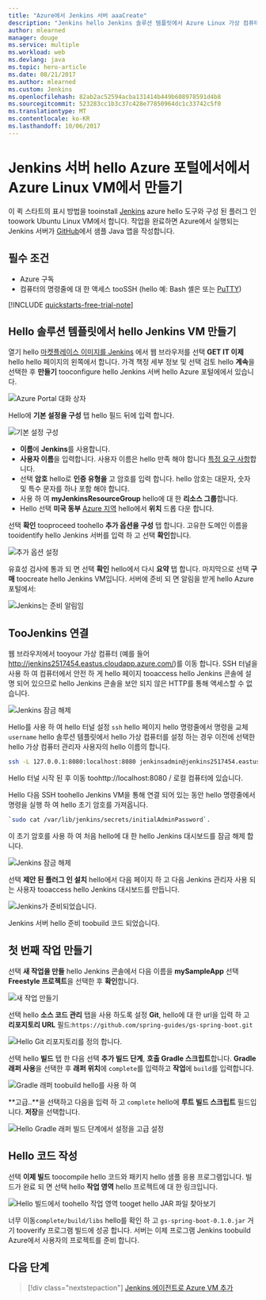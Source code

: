 ```yaml
---
title: "Azure에서 Jenkins 서버 aaaCreate"
description: "Jenkins hello Jenkins 솔루션 템플릿에서 Azure Linux 가상 컴퓨터에 설치 하 고 샘플 Java 응용 프로그램을 빌드하십시오."
author: mlearned
manager: douge
ms.service: multiple
ms.workload: web
ms.devlang: java
ms.topic: hero-article
ms.date: 08/21/2017
ms.author: mlearned
ms.custom: Jenkins
ms.openlocfilehash: 82ab2ac52594acba131414b449b608978591d4b8
ms.sourcegitcommit: 523283cc1b3c37c428e77850964dc1c33742c5f0
ms.translationtype: MT
ms.contentlocale: ko-KR
ms.lasthandoff: 10/06/2017
---
```

# <a name="create-a-jenkins-server-on-an-azure-linux-vm-from-hello-azure-portal"></a>Jenkins 서버 hello Azure 포털에서에서 Azure Linux VM에서 만들기

이 퀵 스타트의 표시 방법을 tooinstall [Jenkins](https://jenkins.io) azure hello 도구와 구성 된 플러그 인 toowork Ubuntu Linux VM에서 합니다. 작업을 완료하면 Azure에서 실행되는 Jenkins 서버가 [GitHub](https://github.com)에서 샘플 Java 앱을 작성합니다.

## <a name="prerequisites"></a>필수 조건

* Azure 구독
* 컴퓨터의 명령줄에 대 한 액세스 tooSSH (hello 예: Bash 셸은 또는 [PuTTY](http://www.putty.org/))

[!INCLUDE [quickstarts-free-trial-note](../../includes/quickstarts-free-trial-note.md)]

## <a name="create-hello-jenkins-vm-from-hello-solution-template"></a>Hello 솔루션 템플릿에서 hello Jenkins VM 만들기

열기 hello [마켓플레이스 이미지를 Jenkins](https://azuremarketplace.microsoft.com/marketplace/apps/azure-oss.jenkins?tab=Overview) 에서 웹 브라우저를 선택 **GET IT 이제** hello hello 페이지의 왼쪽에서 합니다. 가격 책정 세부 정보 및 선택 검토 hello **계속**을 선택한 후 **만들기** tooconfigure hello Jenkins 서버 hello Azure 포털에에서 있습니다. 
   
![Azure Portal 대화 상자](./media/install-jenkins-solution-template/ap-create.png)

Hello에 **기본 설정을 구성** 탭 hello 필드 뒤에 입력 합니다.

![기본 설정 구성](./media/install-jenkins-solution-template/ap-basic.png)

* **이름**에 **Jenkins**를 사용합니다.
* **사용자 이름**을 입력합니다. 사용자 이름은 hello 만족 해야 합니다 [특정 요구 사항](/azure/virtual-machines/linux/faq#what-are-the-username-requirements-when-creating-a-vm)합니다.
* 선택 **암호** hello로 **인증 유형을** 고 암호를 입력 합니다. hello 암호는 대문자, 숫자 및 특수 문자를 하나 포함 해야 합니다.
* 사용 하 여 **myJenkinsResourceGroup** hello에 대 한 **리소스 그룹**합니다.
* Hello 선택 **미국 동부** [Azure 지역](https://azure.microsoft.com/regions/) hello에서 **위치** 드롭 다운 합니다.

선택 **확인** tooproceed toohello **추가 옵션을 구성** 탭 합니다. 고유한 도메인 이름을 tooidentify hello Jenkins 서버를 입력 하 고 선택 **확인**합니다.

![추가 옵션 설정](./media/install-jenkins-solution-template/ap-addtional.png)  

 유효성 검사에 통과 되 면 선택 **확인** hello에서 다시 **요약** 탭 합니다. 마지막으로 선택 **구매** toocreate hello Jenkins VM입니다. 서버에 준비 되 면 알림을 받게 hello Azure 포털에서:   

![Jenkins는 준비 알림임](./media/install-jenkins-solution-template/jenkins-deploy-notification-ready.png)

## <a name="connect-toojenkins"></a>TooJenkins 연결

웹 브라우저에서 tooyour 가상 컴퓨터 (예를 들어 http://jenkins2517454.eastus.cloudapp.azure.com/)를 이동 합니다. SSH 터널을 사용 하 여 컴퓨터에서 안전 하 게 hello 페이지 tooaccess hello Jenkins 콘솔에 설명 되어 있으므로 hello Jenkins 콘솔을 보안 되지 않은 HTTP를 통해 액세스할 수 없습니다.

![Jenkins 잠금 해제](./media/install-jenkins-solution-template/jenkins-ssh-instructions.png)

Hello를 사용 하 여 hello 터널 설정 `ssh` hello 페이지 hello 명령줄에서 명령을 교체 `username` hello 솔루션 템플릿에서 hello 가상 컴퓨터를 설정 하는 경우 이전에 선택한 hello 가상 컴퓨터 관리자 사용자의 hello 이름의 합니다.

```bash
ssh -L 127.0.0.1:8080:localhost:8080 jenkinsadmin@jenkins2517454.eastus.cloudapp.azure.com
```

Hello 터널 시작 된 후 이동 toohttp://localhost:8080 / 로컬 컴퓨터에 있습니다. 

Hello 다음 SSH toohello Jenkins VM을 통해 연결 되어 있는 동안 hello 명령줄에서 명령을 실행 하 여 hello 초기 암호를 가져옵니다.

```bash
`sudo cat /var/lib/jenkins/secrets/initialAdminPassword`.
```

이 초기 암호를 사용 하 여 처음 hello에 대 한 hello Jenkins 대시보드를 잠금 해제 합니다.

![Jenkins 잠금 해제](./media/install-jenkins-solution-template/jenkins-unlock.png)

선택 **제안 된 플러그 인 설치** hello에서 다음 페이지 하 고 다음 Jenkins 관리자 사용 되는 사용자 tooaccess hello Jenkins 대시보드를 만듭니다.

![Jenkins가 준비되었습니다.](./media/install-jenkins-solution-template/jenkins-welcome.png)

Jenkins 서버 hello 준비 toobuild 코드 되었습니다.

## <a name="create-your-first-job"></a>첫 번째 작업 만들기

선택 **새 작업을 만들** hello Jenkins 콘솔에서 다음 이름을 **mySampleApp** 선택 **Freestyle 프로젝트**을 선택한 후 **확인**합니다.

![새 작업 만들기](./media/install-jenkins-solution-template/jenkins-new-job.png) 

선택 hello **소스 코드 관리** 탭을 사용 하도록 설정 **Git**, hello에 대 한 url을 입력 하 고 **리포지토리 URL** 필드:`https://github.com/spring-guides/gs-spring-boot.git`

![Hello Git 리포지토리를 정의 합니다.](./media/install-jenkins-solution-template/jenkins-job-git-configuration.png) 

선택 hello **빌드** 탭 한 다음 선택 **추가 빌드 단계**, **호출 Gradle 스크립트**합니다. **Gradle 래퍼 사용**을 선택한 후 **래퍼 위치**에 `complete`를 입력하고 **작업**에 `build`를 입력합니다.

![Gradle 래퍼 toobuild hello를 사용 하 여](./media/install-jenkins-solution-template/jenkins-job-gradle-config.png) 

**고급..**을 선택하고 다음을 입력 하 고 `complete` hello에 **루트 빌드 스크립트** 필드입니다. **저장**을 선택합니다.

![Hello Gradle 래퍼 빌드 단계에서 설정을 고급 설정](./media/install-jenkins-solution-template/jenkins-job-gradle-advances.png) 

## <a name="build-hello-code"></a>Hello 코드 작성

선택 **이제 빌드** toocompile hello 코드와 패키지 hello 샘플 응용 프로그램입니다. 빌드가 완료 되 면 선택 hello **작업 영역** hello 프로젝트에 대 한 링크입니다.

![Hello 빌드에서 toohello 작업 영역 tooget hello JAR 파일 찾아보기](./media/install-jenkins-solution-template/jenkins-access-workspace.png) 

너무 이동`complete/build/libs` hello를 확인 하 고 `gs-spring-boot-0.1.0.jar` 거기 tooverify 프로그램 빌드에 성공 합니다. 서버는 이제 프로그램 Jenkins toobuild Azure에서 사용자의 프로젝트를 준비 합니다.

## <a name="next-steps"></a>다음 단계

> [!div class="nextstepaction"]
> [Jenkins 에이전트로 Azure VM 추가](jenkins-azure-vm-agents.md)
